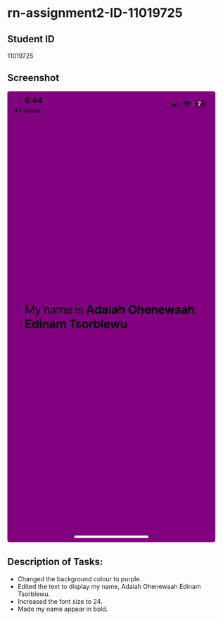 # rn-assignment2-ID-11019725

## Student ID

11019725

## Screenshot

![alt text](<mobile assignment2 screenshot.jpg>)

## Description of Tasks:

- Changed the background colour to purple.
- Edited the text to display my name, Adaiah Ohenewaah Edinam Tsorblewu.
- Increased the font size to 24.
- Made my name appear in bold.
